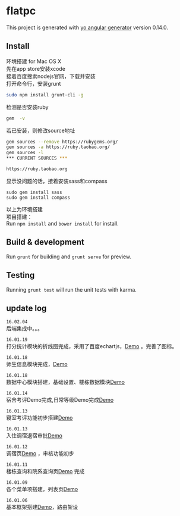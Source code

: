 # flatpc

This project is generated with [yo angular generator](https://github.com/yeoman/generator-angular)
version 0.14.0.

## Install

环境搭建 for Mac OS X     
先在app store安装xcode    
接着百度搜索nodejs官网，下载并安装    
打开命令行，安装grunt    
```bash   
sudo npm install grunt-cli -g   
```   

检测是否安装ruby    
```bash   
gem  -v    
```   
若已安装，则修改source地址   
```bash   
gem sources --remove https://rubygems.org/    
gem sources -a https://ruby.taobao.org/    
gem sources -l    
*** CURRENT SOURCES ***    

https://ruby.taobao.org    
```   
显示没问题的话，接着安装sass和compass    
```   
sudo gem install sass    
sudo gem install compass    
```   
以上为环境搭建    
项目搭建：    
Run `npm install` and `bower install` for install.

## Build & development

Run `grunt` for building and `grunt serve` for preview.

## Testing

Running `grunt test` will run the unit tests with karma.

## update log
`16.02.04`  
后端集成中。。。  

    
`16.01.19`  
打分统计模块的折线图完成，采用了百度echartjs，<a target="_blank" href="http://test.houqinbao.com/wang/flatpc/#/scoreStatistics">Demo</a> 。完善了图标。  

`16.01.18`  
师生信息模块完成，<a target="_blank" href="http://test.houqinbao.com/wang/flatpc/#/student">Demo</a>  

`16.01.18`  
数据中心模块搭建，基础设置、楼栋数据模块<a target="_blank" href="http://test.houqinbao.com/wang/flatpc/#/room">Demo</a>  

`16.01.14`  
宿舍考评Demo完成,日常等级Demo完成<a target="_blank" href="http://test.houqinbao.com/wang/flatpc/#/live">Demo</a>  

`16.01.13`  
寝室考评功能初步搭建<a target="_blank" href="http://test.houqinbao.com/wang/flatpc/#/live">Demo</a>  

`16.01.13`  
入住调宿退宿审批<a target="_blank" href="http://test.houqinbao.com/wang/flatpc/#/live">Demo</a>  

`16.01.12`  
调宿页<a target="_blank" href="http://test.houqinbao.com/wang/flatpc/#/live">Demo</a>  ，审核功能初步

`16.01.11`  
楼栋查询和院系查询页<a target="_blank" href="http://test.houqinbao.com/wang/flatpc/#/flat">Demo</a>  完成

`16.01.09`  
各个菜单项搭建，列表页<a target="_blank" href="http://test.houqinbao.com/wang/flatpc/#/list">Demo</a>
  
`16.01.06`  
基本框架搭建<a target="_blank" href="http://test.houqinbao.com/wang/flatpc">Demo</a>，路由架设  
